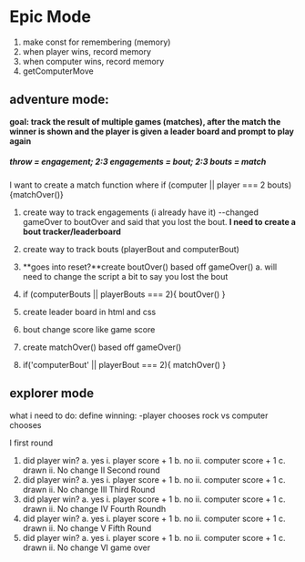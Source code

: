 # Epic Mode
1. make const for remembering (memory)
2. when player wins, record memory
3. when computer wins, record memory
4. getComputerMove


## adventure mode:
**goal: track the result of multiple games (matches), after the match the winner is shown and the player is given a leader board and prompt to play again**
##### throw = engagement; 2:3 engagements = bout; 2:3 bouts = match

I want to create a match function where if (computer || player === 2 bouts) {matchOver()}

1. create way to track engagements (i already have it)
--changed gameOver to boutOver and said that you lost the bout.  **I need to create a bout tracker/leaderboard**



2. create way to track bouts (playerBout and computerBout)
3. **goes into reset?**create boutOver() based off gameOver()
  a. will need to change the script a bit to say you lost the bout
4. if (computerBouts || playerBouts === 2){
boutOver()
}
5. create leader board in html and css
6. bout change score like game score
7. create matchOver() based off gameOver()
7. if('computerBout' || playerBout === 2){
matchOver()
}














## explorer mode
what i need to do:
define winning:
 -player chooses rock vs computer chooses

I first round
1. did player win?
  a. yes
    i. player score + 1
  b. no
    ii. computer score + 1
  c. drawn
    ii. No change
II Second round
1. did player win?
  a. yes
    i. player score + 1
  b. no
    ii. computer score + 1
  c. drawn
    ii. No change
III Third Round
1. did player win?
  a. yes
    i. player score + 1
  b. no
    ii. computer score + 1
  c. drawn
    ii. No change
IV Fourth Roundh
1. did player win?
  a. yes
    i. player score + 1
  b. no
    ii. computer score + 1
  c. drawn
    ii. No change
V Fifth Round
1. did player win?
  a. yes
    i. player score + 1
  b. no
    ii. computer score + 1
  c. drawn
    ii. No change
VI game over
